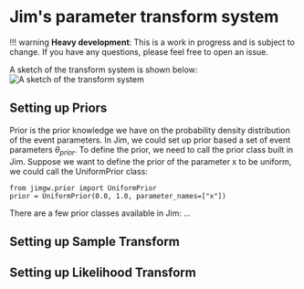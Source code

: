 # Jim's parameter transform system

!!! warning
    **Heavy development**: This is a work in progress and is subject to change. If you have any questions, please feel free to open an issue.



A sketch of the transform system is shown below:
![A sketch of the transform system](prior_system_diagram.jpg)


## Setting up Priors
Prior is the prior knowledge we have on the probability density distribution of the event parameters. In Jim, we could set up prior based a set of event parameters $\theta_{prior}$. To define the prior, we need to call the prior class built in Jim. Suppose we want to define the prior of the parameter x to be uniform, we could call the UniformPrior class:

```
from jimgw.prior import UniformPrior
prior = UniformPrior(0.0, 1.0, parameter_names=["x"])
```

There are a few prior classes available in Jim: ...

## Setting up Sample Transform


## Setting up Likelihood Transform

